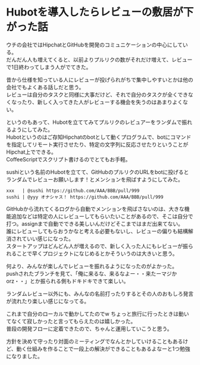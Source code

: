 # Hubotを導入したらレビューの敷居が下がった話

ウチの会社ではHipchatとGitHubを開発のコミュニケーションの中心にしている。  
だんだん人も増えてくると、以前よりプルリクの数がそれだけ増えて、レビューで1日終わってしまう人がでてきた。

昔から仕様を知っている人にレビューが投げられがちで集中しやすいとかは他の会社でもよくある話しだと思う。  
レビューは自分のタスクと同様に大事だけど、それで自分のタスクが全くできなくなったり、新しく入ってきた人がレビューする機会を失うのはあまりよくない。

というのもあって、Hubotを立ててみてプルリクのレビュアーをランダムで振れるようにしてみた。  
Hubotというのはご存知Hipchatのbotとして動くプログラムで、botにコマンドを指定してリモート実行させたり、特定の文字列に反応させたりということがHipchat上でできる。  
CoffeeScriptでスクリプト書けるのでとてもお手軽。

sushiという名前のHubotを立てて、GitHubのプルリクのURLをbotに投げるとランダムでレビューお願いします！とメンションを飛ばすようにしてみた。

```
xxx   | @sushi https://github.com/AAA/BBB/pull/999
sushi | @yyy オナシャス！ https://github.com/AAA/BBB/pull/999
```

GitHubから流れてくるログから自動でメンションを飛ばさないのは、大きな機能追加などは特定の人にレビューしてもらいたいことがあるので、そこは自分で打つ。assignまで自動でできる美しいんだけどそこまではまだ出来てない。  
誰にレビューしてもらおうかなと考える必要もないし、レビューの偏りも結構解消されていい感じになった。  
スタートアップはどんどん人が増えるので、新しく入った人にもレビューが振られることで早くプロジェクトになじめるとかそういうのは大きいと思う。

何より、みんなが楽しんでレビューを振れるようになったのがよかった。  
pushされたブランチを見て、「俺に来るな、来るなよー・・来たーマジかorz・・」とか振られる側もドキドキできて楽しい。

ランダムレビュー以外にも、みんなの名前打ったりするとその人のおもしろ発言が流れたり楽しい感じになってる。

これまで自分のローカルで動かしてたのでw ちょっと旅行に行ったときは動いてなくて寂しかったと言ってもらえたのは嬉しかった。  
普段の開発フローに定着できたので、ちゃんと運用していこうと思う。

方針を決めて守ったり対面のミーティングでなんとかしていけることもあるけど、動く仕組みを作ることで一段上の解決ができることもあるよなーと1つ勉強になりました。

